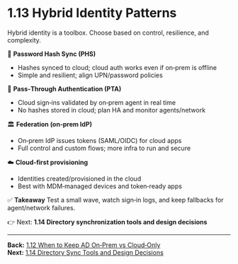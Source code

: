 # 1.13 Hybrid Identity Patterns

Hybrid identity is a toolbox. Choose based on control, resilience, and complexity.

🔐 **Password Hash Sync (PHS)**
- Hashes synced to cloud; cloud auth works even if on‑prem is offline
- Simple and resilient; align UPN/password policies

🔁 **Pass‑Through Authentication (PTA)**
- Cloud sign‑ins validated by on‑prem agent in real time
- No hashes stored in cloud; plan HA and monitor agents/network

🏛 **Federation (on‑prem IdP)**
- On‑prem IdP issues tokens (SAML/OIDC) for cloud apps
- Full control and custom flows; more infra to run and secure

☁️ **Cloud‑first provisioning**
- Identities created/provisioned in the cloud
- Best with MDM‑managed devices and token‑ready apps

✅ **Takeaway**
Test a small wave, watch sign‑in logs, and keep fallbacks for agent/network failures.

👉 Next: **1.14 Directory synchronization tools and design decisions**


---
**Back:** [1.12 When to Keep AD On‑Prem vs Cloud‑Only](./1.12-keep-onprem-vs-cloud.md)  
**Next:** [1.14 Directory Sync Tools and Design Decisions](./1.14-directory-sync.md)
